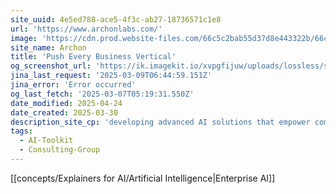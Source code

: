 ```yaml
---
site_uuid: 4e5ed788-ace5-4f3c-ab27-18736571c1e8
url: 'https://www.archonlabs.com/'
image: 'https://cdn.prod.website-files.com/66c5c2bab55d37d8e443322b/66cc6d2f0f6b41b86ea33f83_archon-og.jpg'
site_name: Archon
title: 'Push Every Business Vertical'
og_screenshot_url: 'https://ik.imagekit.io/xvpgfijuw/uploads/lossless/screenshots/20250529_Archon_Labs_og_screenshot.jpeg'
jina_last_request: '2025-03-09T06:44:59.151Z'
jina_error: 'Error occurred'
og_last_fetch: '2025-03-07T05:19:31.550Z'
date_modified: 2025-04-24
date_created: 2025-03-30
description_site_cp: 'developing advanced AI solutions that empower companies by enhancing their data and decision-making processes.'
tags:
  - AI-Toolkit
  - Consulting-Group
---
```


[[concepts/Explainers for AI/Artificial Intelligence|Enterprise AI]]